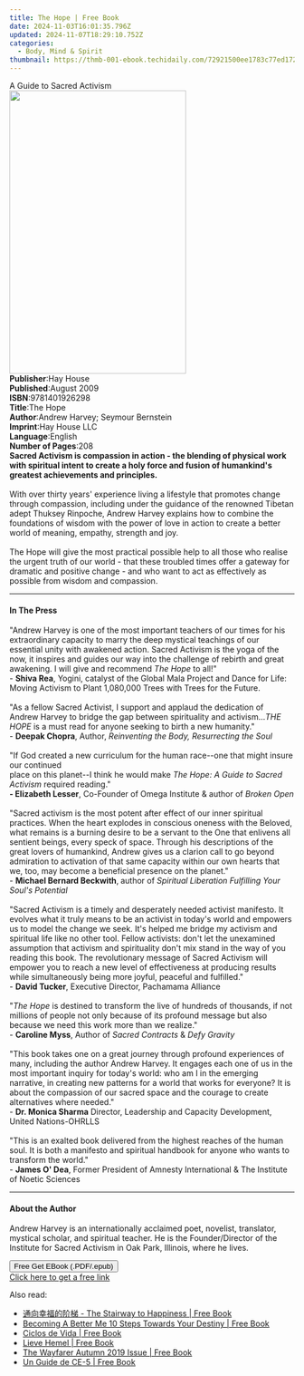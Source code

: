 ```yaml
---
title: The Hope | Free Book
date: 2024-11-03T16:01:35.796Z
updated: 2024-11-07T18:29:10.752Z
categories:
  - Body, Mind & Spirit
thumbnail: https://thmb-001-ebook.techidaily.com/72921500ee1783c77ed172ad67b40e101e3dc10eab643d6fabf90374adec2ec4.jpg
---
```

<main id="book-container">
  <div class="flex flex-col">
    <div class="book-brief flex-1 py-6 px-4 sm:p-6 md:py-10 md:px-8">
      <!-- brief-->
      <div class="book-brief-main">A Guide to Sacred Activism</div>
    </div>
    <div
      class="book-meta-info flex-1 grid gap-4 col-start-1 col-end-3 row-start-1 sm:mb-6 sm:grid-cols-4 lg:gap-6 lg:col-start-2 lg:row-end-6 lg:row-span-6 lg:mb-0"
    >
      <div
        class="book-meta-info-left place-content-center mt-4 p-4 text-sm leading-6 col-start-2 col-span-2 dark:text-slate-400"
      >
        <img
          class="w-full h-500 object-cover rounded-lg sm:h-255 sm:col-span-2 lg:col-span-full"
          src="https://img-001-ebook.techidaily.com/894687a3a9f7952d0c4b07c413305e7e6d14937187c8f5c94960799500abe16a.jpg"
          alt=""
          width="312"
          height="500"
        />
      </div>
      <div
        class="book-meta-info-right mt-2 col-start-1 row-start-2 col-span-3 self-center"
      >
        <!-- meta data  -->
        <div class="flex flex-col px-4 md:px-8">
          <div class="flex-1">
            <strong>Publisher</strong>:<span class="px-2">Hay House</span>
          </div>
          <div class="flex-1">
            <strong>Published</strong>:<span class="px-2">August 2009</span>
          </div>
          <div class="flex-1">
            <strong>ISBN</strong>:<span class="px-2">9781401926298</span>
          </div>
          <div class="flex-1">
            <strong>Title</strong>:<span class="px-2">The Hope</span>
          </div>
          <div class="flex-1">
            <strong>Author</strong>:<span class="px-2"
              >Andrew Harvey; Seymour Bernstein</span
            >
          </div>
          <div class="flex-1">
            <strong>Imprint</strong>:<span class="px-2">Hay House LLC</span>
          </div>
          <div class="flex-1">
            <strong>Language</strong>:<span class="px-2">English</span>
          </div>
          <div class="flex-1">
            <strong>Number of Pages</strong>:<span class="px-2">208</span>
          </div>
        </div>
      </div>
    </div>
    <div class="book-description flex-1 py-6 px-4 sm:p-6 md:py-10 md:px-8">
      <div class="book-description-main">
        <div accordion-content="" id="description">
          <b
            >Sacred Activism is compassion in action - the blending of physical
            work with spiritual intent to create a holy force and fusion of
            humankind's greatest achievements and principles.<br /></b
          ><br />With over thirty years' experience living a lifestyle that
          promotes change through compassion, including under the guidance of
          the renowned Tibetan adept Thuksey Rinpoche, Andrew Harvey explains
          how to combine the foundations of wisdom with the power of love in
          action to create a better world of meaning, empathy, strength and
          joy.<br /><br />The Hope will give the most practical possible help to
          all those who realise the urgent truth of our world - that these
          troubled times offer a gateway for dramatic and positive change - and
          who want to act as effectively as possible from wisdom and compassion.
        </div>
      </div>
    </div>
    <div class="book-excerpts flex-1 py-6 px-4 sm:p-6 md:py-10 md:px-8">
      <!-- excerpts-->
      <div class="book-excerpts-main">
        <hr />
        <h4 class="placeholder placeholder-heading">
          <span>In The Press</span>
        </h4>
        <p>
          "Andrew Harvey is one of the most important teachers of our times for
          his extraordinary capacity to marry the deep mystical teachings of our
          essential unity with awakened action. Sacred Activism is the yoga of
          the now, it inspires and guides our way into the challenge of rebirth
          and great awakening. I will give and recommend <i>The Hope</i> to
          all!"<br />- <b>Shiva Rea</b>, Yogini, catalyst of the Global Mala
          Project and Dance for Life: Moving Activism to Plant 1,080,000 Trees
          with Trees for the Future.<br /><br />"As a fellow Sacred Activist, I
          support and applaud the dedication of Andrew Harvey to bridge the gap
          between spirituality and activism...<i>THE HOPE</i> is a must read for
          anyone seeking to birth a new humanity."<br />- <b>Deepak Chopra</b>,
          Author, <i>Reinventing the Body, Resurrecting the Soul</i
          ><br /><br />"If God created a new curriculum for the human race--one
          that might insure our continued<br />place on this planet--I think he
          would make <i>The Hope: A Guide to Sacred Activism</i> required
          reading."<br /><b>-&nbsp;Elizabeth Lesser</b>, Co-Founder of Omega
          Institute &amp; author of <i>Broken Open</i><br /><br />"Sacred
          activism is the most potent after effect of our inner spiritual
          practices. When the heart explodes in conscious oneness with the
          Beloved, what remains is a burning desire to be a servant to the One
          that enlivens all sentient beings, every speck of space. Through his
          descriptions of the great lovers of humankind, Andrew gives us a
          clarion call to go beyond admiration to activation of that same
          capacity within our own hearts that we, too, may become a beneficial
          presence on the planet."<br />-&nbsp;<b>Michael Bernard Beckwith</b
          >,<b>&nbsp;</b>author of
          <i>Spiritual Liberation Fulfilling Your Soul's Potential</i
          ><br /><br />"Sacred Activism is a timely and desperately needed
          activist manifesto. It evolves what it truly means to be an activist
          in today's world and empowers us to model the change we seek. It's
          helped me bridge my activism and spiritual life like no other tool.
          Fellow activists: don't let the unexamined assumption that activism
          and spirituality don't mix stand in the way of you reading this book.
          The revolutionary message of Sacred Activism will empower you to reach
          a new level of effectiveness at producing results while simultaneously
          being more joyful, peaceful and fulfilled."<br />-
          <b>David Tucker</b>, Executive Director, Pachamama Alliance<br /><br />"<i
            >The Hope </i
          >is destined to transform the live of hundreds of thousands, if not
          millions of people not only because of its profound message but also
          because we need this work more than we realize."<br />-
          <b>Caroline Myss</b>, Author of <i>Sacred Contracts </i>&amp;
          <i>Defy Gravity<br /></i><br />"This book takes one on a great journey
          through profound experiences of many, including the author Andrew
          Harvey. It engages each one of us in the most important inquiry for
          today's world: who am I in the emerging narrative, in creating new
          patterns for a world that works for everyone? It is about the
          compassion of our sacred space and the courage to create alternatives
          where needed."<br />- <b>Dr. Monica Sharma</b> Director, Leadership
          and Capacity Development, United Nations-OHRLLS<br /><br />"This is an
          exalted book delivered from the highest reaches of the human soul. It
          is both a manifesto and spiritual handbook for anyone who wants to
          transform the world."<br />- <b>James O' Dea</b>, Former President of
          Amnesty International &amp; The Institute of Noetic Sciences
        </p>
      </div>
    </div>
    <div class="book-about-author flex-1 py-6 px-4 sm:p-6 md:py-10 md:px-8">
      <!-- about author-->
      <div class="book-main-author-main">
        <hr />
        <h4 class="placeholder placeholder-heading">
          <span>About the Author</span>
        </h4>
        <p>
          Andrew Harvey is an internationally acclaimed poet, novelist,
          translator, mystical scholar, and spiritual teacher. He is the
          Founder/Director of the Institute for Sacred Activism in Oak Park,
          Illinois, where he lives.
        </p>
      </div>
    </div>
    <div class="book-free-get flex-1 py-6 px-4 sm:p-6 md:py-10 md:px-8">
      <button
        id="btn-free-get"
        class="bg-blue-500 hover:bg-blue-700 text-white font-bold py-2 px-4 rounded"
      >
        Free Get EBook (.PDF/.epub)
      </button>
      <div id="countdown-display" class="px-2 text-lg mt-2"></div>
      <a
        id="free-link"
        class="hidden bg-blue-500 hover:bg-blue-700 text-white font-bold py-2 px-4 rounded"
        href="https://www.ebooks.com/en-us/book/96317393/the-hope/andrew-harvey/"
        target="_blank"
        >Click here to get a free link</a
      >
    </div>
    <script>
      let countdownTime = 0;
      let countdownInterval = null;
      document
        .getElementById('btn-free-get')
        .addEventListener('click', startCountdown);
      function startCountdown() {
        countdownTime = new Date().getTime() + 60000 * 3;
        countdownInterval = setInterval(updateCountdown, 1000);
        document.getElementById('btn-free-get').disabled = true;
        document
          .getElementById('btn-free-get')
          .classList.add('bg-gray-500', 'cursor-not-allowed');
      }
      function updateCountdown() {
        let currentTime = new Date().getTime();
        let timeLeft = countdownTime - currentTime;
        let secondsLeft = Math.floor(timeLeft / 1000);
        document.getElementById('countdown-display').innerHTML =
          `Remaining time: ${secondsLeft} seconds.`;
        if (secondsLeft <= 0) {
          clearInterval(countdownInterval);
          document.getElementById('btn-free-get').classList.add('hidden');
          document.getElementById('free-link').classList.remove('hidden');
          document.getElementById('countdown-display').innerHTML = '';
        }
      }
    </script>
  </div>
</main>

<ins class="adsbygoogle"
      style="display:block"
      data-ad-client="ca-pub-7571918770474297"
      data-ad-slot="8358498916"
      data-ad-format="auto"
      data-full-width-responsive="true"></ins>
    

<span class="atpl-alsoreadstyle">Also read:</span>
<div><ul>
<li><a href="https://novels-ebooks.techidaily.com/210056697-9781999597276-the-stairway-to-happiness/"><u>通向幸福的阶梯 - The Stairway to Happiness | Free Book</u></a></li>
<li><a href="https://novels-ebooks.techidaily.com/210056692-9781734721119-becoming-a-better-me-10-steps-towards-your-destiny/"><u>Becoming A Better Me 10 Steps Towards Your Destiny | Free Book</u></a></li>
<li><a href="https://novels-ebooks.techidaily.com/210056673-9780578556796-ciclos-de-vida/"><u>Ciclos de Vida | Free Book</u></a></li>
<li><a href="https://novels-ebooks.techidaily.com/210056643-9789464072235-lieve-hemel/"><u>Lieve Hemel | Free Book</u></a></li>
<li><a href="https://novels-ebooks.techidaily.com/210059637-9780997592764-the-wayfarer-autumn-2019-issue/"><u>The Wayfarer Autumn 2019 Issue | Free Book</u></a></li>
<li><a href="https://novels-ebooks.techidaily.com/210056705-9781999425579-un-guide-de-ce-5/"><u>Un Guide de CE-5 | Free Book</u></a></li>
</ul></div>

